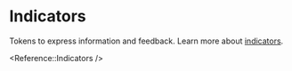 # Indicators

Tokens to express information and feedback. Learn more about
[indicators](../foundation/indicators.md).

<Reference::Indicators />
